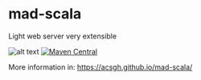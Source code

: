# mad-scala
Light web server very extensible

![alt text](https://travis-ci.org/acsgh/mad-scala.svg?branch=master)
[![Maven Central](https://img.shields.io/maven-central/v/com.github.acsgh.mad.scala/core_2.12.svg?label=Maven%20Central)](https://search.maven.org/search?q=g:%22com.github.acsgh.mad.scala%22%20AND%20a:%22core_2.12%22)

More information in:
https://acsgh.github.io/mad-scala/
